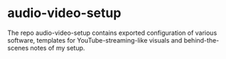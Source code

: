# audio-video-setup
The repo audio-video-setup contains exported configuration of various software, templates for YouTube-streaming-like visuals and behind-the-scenes notes of my setup.
